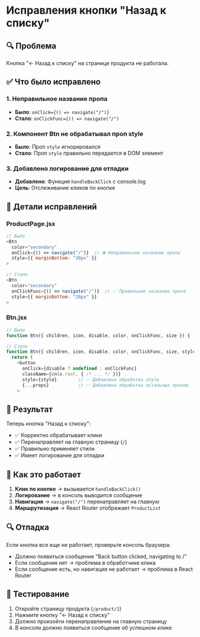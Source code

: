 # Исправления кнопки "Назад к списку"

## 🔍 Проблема

Кнопка "← Назад к списку" на странице продукта не работала.

## ✅ Что было исправлено

### 1. Неправильное название пропа

- **Было**: `onClick={() => navigate("/")}`
- **Стало**: `onClickFunc={() => navigate("/")`

### 2. Компонент Btn не обрабатывал проп style

- **Было**: Проп `style` игнорировался
- **Стало**: Проп `style` правильно передается в DOM элемент

### 3. Добавлено логирование для отладки

- **Добавлено**: Функция `handleBackClick` с console.log
- **Цель**: Отслеживание кликов по кнопке

## 🔧 Детали исправлений

### ProductPage.jsx

```javascript
// Было
<Btn
  color="secondary"
  onClick={() => navigate("/")}  // ❌ Неправильное название пропа
  style={{ marginBottom: "20px" }}
>

// Стало
<Btn
  color="secondary"
  onClickFunc={() => navigate("/")}  // ✅ Правильное название пропа
  style={{ marginBottom: "20px" }}
>
```

### Btn.jsx

```javascript
// Было
function Btn({ children, icon, disable, color, onClickFunc, size }) {

// Стало
function Btn({ children, icon, disable, color, onClickFunc, size, style, ...props }) {
  return (
    <button
      onClick={disable ? undefined : onClickFunc}
      className={cn(s.root, { /* ... */ })}
      style={style}        // ✅ Добавлена обработка style
      {...props}           // ✅ Добавлена обработка остальных пропов
    >
```

## 🎯 Результат

Теперь кнопка "Назад к списку":

- ✅ Корректно обрабатывает клики
- ✅ Перенаправляет на главную страницу (`/`)
- ✅ Правильно применяет стили
- ✅ Имеет логирование для отладки

## 🚀 Как это работает

1. **Клик по кнопке** → вызывается `handleBackClick()`
2. **Логирование** → в консоль выводится сообщение
3. **Навигация** → `navigate("/")` перенаправляет на главную
4. **Маршрутизация** → React Router отображает `ProductList`

## 🔍 Отладка

Если кнопка все еще не работает, проверьте консоль браузера:

- Должно появиться сообщение "Back button clicked, navigating to /"
- Если сообщения нет → проблема в обработчике клика
- Если сообщение есть, но навигация не работает → проблема в React Router

## 📱 Тестирование

1. Откройте страницу продукта (`/product/1`)
2. Нажмите кнопку "← Назад к списку"
3. Должно произойти перенаправление на главную страницу
4. В консоли должно появиться сообщение об успешном клике
